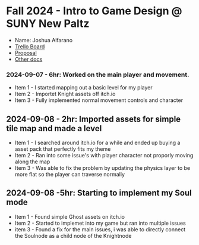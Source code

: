 # Fall 2024 - Intro to Game Design @ SUNY New Paltz
* Name: Joshua Alfarano
* [Trello Board](https://trello.com/b/OxphJGYl/new-paltz-game-design-final-project-template)
* [Proposal](https://drive.google.com/file/d/1yC7JtO5aYezi7_7ROdvto446HfgG_WDr/view?usp=sharing)
* [Other docs](todo)

### 2024-09-07 - 6hr: Worked on the main player and movement.
* Item 1 - I started mapping out a basic level for my player
* Item 2 - Importet Knight assets off itch.io
* Item 3 - Fully implemented normal movement controls and character

## 2024-09-08 - 2hr: Imported assets for simple tile map and made a level
* Item 1 - I searched around itch.io for a while and ended up buying a asset pack that perfectly fits my theme
* Item 2 - Ran into some issue's with player character not proporly moving along the map
* Item 3 - Was able to fix the problem by updating the physics layer to be more flat so the player can traverse normally

## 2024-09-08 -5hr: Starting to implement my Soul mode
* Item 1 - Found simple Ghost assets on itch.io
* Item 2 - Started to implemet into my game but ran into multiple issues
* item 3 - Found a fix for the main issues, i was able to directly connect the Soulnode as a child node of the Knightnode
